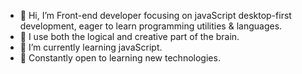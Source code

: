- 👋 Hi, I’m Front-end developer focusing on javaScript desktop-first development, eager to learn programming utilities & languages.
- 👀 I use both the logical and creative part of the brain.
- 🌱 I’m currently learning javaScript.
- 💞️ Constantly open to learning new technologies.
